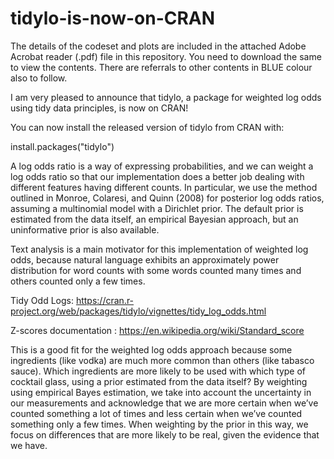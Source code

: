 # tidylo-is-now-on-CRAN

The details of the codeset and plots are included in the attached Adobe Acrobat reader (.pdf) file in this repository. 
You need to download the same to view the contents. There are referrals to other contents in BLUE colour also to follow.

I am very pleased to announce that  tidylo, a package for weighted log odds using tidy data principles, is now on CRAN! 

You can now install the released version of tidylo from
CRAN with:

install.packages("tidylo")

A log odds ratio is a way of expressing probabilities, and we can weight a log odds ratio so that our implementation does a better job dealing with different features having different counts. In particular, we use the method outlined in Monroe, Colaresi, and Quinn (2008) for posterior log odds ratios, assuming a multinomial model with a Dirichlet prior. The default prior is estimated from the data itself, an empirical Bayesian approach, but an uninformative prior is also available.

Text analysis is a main motivator for this implementation of weighted log odds, because natural language exhibits an approximately power distribution for word counts with some words counted many times and others counted only a few times. 

Tidy Odd Logs: https://cran.r-project.org/web/packages/tidylo/vignettes/tidy_log_odds.html

Z-scores documentation : https://en.wikipedia.org/wiki/Standard_score

This is a good fit for the weighted log odds approach because some ingredients (like vodka) are much more common than others (like tabasco sauce). Which ingredients are more likely to be used with which type of cocktail glass, using a prior estimated from the data itself? By weighting using empirical Bayes estimation, we take into account the uncertainty in our measurements and acknowledge that we are more certain when we’ve counted something a lot of times and less certain when we’ve counted something only a few times. When weighting by the prior in this way, we focus on differences that are more likely to be real, given the evidence that we have.
